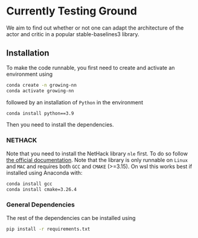 # Currently Testing Ground 
We aim to find out whether or not one can adapt the architecture of the actor and critic in a popular stable-baselines3 library.

## Installation
To make the code runnable, you first need to create and activate an environment using
```bash
conda create -n growing-nn
conda activate growing-nn
```
followed by an installation of `Python` in the environment
```bash
conda install python==3.9
``` 

Then you need to install the dependencies. 

### NETHACK
Note that you need to install the NetHack library `nle` first. To do so follow [the official documentation](https://github.com/facebookresearch/nle?tab=readme-ov-file#installation). Note that the library is only runnable on `Linux` and `MAC` and requires both `GCC` and `CMAKE` (>=3.15). On wsl this works best if installed using Anaconda with:
```bash
conda install gcc
conda install cmake=3.26.4
```

### General Dependencies
The rest of the dependencies can be installed using 
```bash
pip install -r requirements.txt
```
